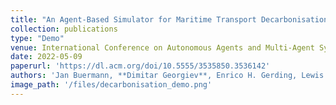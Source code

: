 ```yaml
---
title: "An Agent-Based Simulator for Maritime Transport Decarbonisation"
collection: publications
type: "Demo"
venue: International Conference on Autonomous Agents and Multi-Agent Systems (AAMAS)
date: 2022-05-09
paperurl: 'https://dl.acm.org/doi/10.5555/3535850.3536142'
authors: 'Jan Buermann, **Dimitar Georgiev**, Enrico H. Gerding, Lewis Hill, Obaid Malik, Alexandru Pop, Matthew Pun, Sarvapali D. Ramchurn, Elliot Salisbury and Ivan Stojanovic'
image_path: '/files/decarbonisation_demo.png'
---
```

